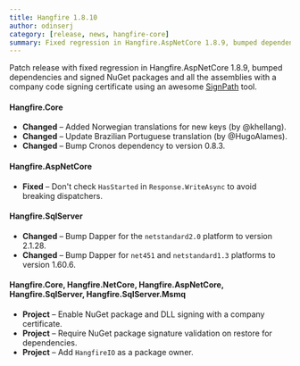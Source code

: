 ```yaml
---
title: Hangfire 1.8.10
author: odinserj
category: [release, news, hangfire-core]
summary: Fixed regression in Hangfire.AspNetCore 1.8.9, bumped dependencies and signed NuGet packages and DLL assemblies with a company code signing certificate.
---
```


Patch release with fixed regression in Hangfire.AspNetCore 1.8.9, bumped dependencies and signed NuGet packages and all the assemblies with a company code signing certificate using an awesome [SignPath](https://signpath.io) tool.

#### Hangfire.Core

* **Changed** – Added Norwegian translations for new keys (by @khellang).
* **Changed** – Update Brazilian Portuguese translation (by @HugoAlames).
* **Changed** – Bump Cronos dependency to version 0.8.3.

#### Hangfire.AspNetCore

* **Fixed** – Don't check `HasStarted` in `Response.WriteAsync` to avoid breaking dispatchers.

#### Hangfire.SqlServer

* **Changed** – Bump Dapper for the `netstandard2.0` platform to version 2.1.28.
* **Changed** – Bump Dapper for `net451` and `netstandard1.3` platforms to version 1.60.6.

#### Hangfire.Core, Hangfire.NetCore, Hangfire.AspNetCore, Hangfire.SqlServer, Hangfire.SqlServer.Msmq

* **Project** – Enable NuGet package and DLL signing with a company certificate.
* **Project** – Require NuGet package signature validation on restore for dependencies.
* **Project** – Add `HangfireIO` as a package owner.
